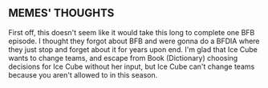 ## MEMES' THOUGHTS

First off, this doesn't seem like it would take this long to complete one BFB episode. I thought they forgot about BFB and were gonna do a BFDIA where they just stop and forget about it for years upon end. I'm glad that Ice Cube wants to change teams, and escape from Book (Dictionary) choosing decisions for Ice Cube without her input, but Ice Cube can't change teams because you aren't allowed to in this season.
